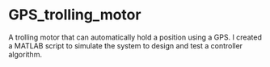 # GPS_trolling_motor


A trolling motor that can automatically hold a position using a GPS. I created a MATLAB script to simulate the system to design and test a controller algorithm. 
